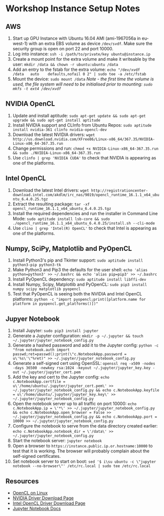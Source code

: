 # Workshop Instance Setup Notes

## AWS

1. Start up GPU Instance with Ubuntu 16.04 AMI (ami-1967056a in eu-west-1) with an extra EBS volume as device `/dev/svdf`. Make sure the security group is open on port 22 and port 10000.
2. Log into instance: `ssh -i /path/to/private/key ubuntu@instance.ip`
3. Create a mount point for the extra volume and make it writeable by the user: `mkdir /data && chown -r ubuntu:ubuntu /data`
4. Add an entry to the fstab for the extra volume: `echo "/dev/xvdf       /data   auto    defaults,nofail 0 2" | sudo tee -a /etc/fstab`
5. Mount the device: `sudo mount /data`
*Note - the first time the volume is used, the file system will need to be initialised prior to mounting: `sudo mkfs -t ext4 /dev/xvdf`*

## NVIDIA OpenCL

1. Update and install aptitude: `sudo apt-get update && sudo apt-get upgrade && sudo apt-get install aptitude`
2. Install NVIDIA support and CLInfo from Ubuntu Repos: `sudo aptitude install nvidia-361 clinfo nvidia-opencl-dev`
3. Download the latest NVIDIA drivers: `wget http://us.download.nvidia.com/XFree86/Linux-x86_64/367.35/NVIDIA-Linux-x86_64-367.35.run`
4. Change permissions and run: `chmod +x NVIDIA-Linux-x86_64-367.35.run && sudo ./NVIDIA-Linux-x86_64-367.35.run`
5. Use `clinfo | grep 'NVIDIA CUDA'` to check that NVIDIA is appearing as one of the platforms.

## Intel OpenCL

1. Download the latest Intel drivers: `wget http://registrationcenter-download.intel.com/akdlm/irc_nas/9019/opencl_runtime_16.1.1_x64_ubuntu_6.4.0.25.tgz`
2. Extract the resulting package: `tar -xf opencl_runtime_16.1.1_x64_ubuntu_6.4.0.25.tgz`
3. Install the required dependencies and run the installer in Command Line Mode: `sudo aptitude install lsb-core && sudo ./opencl_runtime_16.1.1_x64_ubuntu_6.4.0.25/install.sh --cli-mode`
4. Use `clino | grep 'Intel(R) OpenCL'` to check that Intel is appearing as one of the platforms.

## Numpy, SciPy, Matplotlib and PyOpenCL

1. Install Python3's pip and Tkinter support: `sudo aptitude install python3-pip python3-tk`
2. Make Python3 and Pip3 the defaults for the user shell: `echo 'alias python=python3' >> ~/.bashrc && echo 'alias pip=pip3' >> ~/.bashrc`
3. Install PyOpenCL dependency: `sudo aptitude install libffi-dev`
4. Install Numpy, Scipy, Matplotlib and PyOpenCL: `sudo pip3 install numpy scipy matplotlib pyopencl`  
5. Test that PyOpenCL is seeing both the NVIDIA and Intel OpenCL platforms: `python -c "import pyopencl;print([platform.name for platform in pyopencl.get_platforms()])"`

## Jupyer Notebook

1. Install Jupyter: `sudo pip3 install jupyter`
2. Generate a Jupyter configuration: `mkdir -p ~/.jupyter && touch ~/.jupyter/jupyter_notebook_config.py` 
3. Generate a hashed password and add it to the Jupyter config: `python -c "from notebook.auth import passwd;ret=passwd();print(\"c.NotebookApp.password = u\'%s\'\"%ret)" >> ~/.jupyter/jupyter_notebook_config.py`
4. Generate a self-signed cert using OpenSSL: `openssl req -x509 -nodes -days 36500 -newkey rsa:1024 -keyout ~/.jupyter/jupyter_key.key -out ~/.jupyter/jupyter_cert.pem`
5. Add the key and cert to the Jupyter config: `echo c.NotebookApp.certfile = u\'/home/ubuntu/.jupyter/jupyter_cert.pem\' >> ~/.jupyter/jupyter_notebook_config.py && echo c.NotebookApp.keyfile = u\'/home/ubuntu/.jupyter/jupyter_key.key\' >> ~/.jupyter/jupyter_notebook_config.py`
6. Open the notebook server up to all traffic on port 10000: `echo c.NotebookApp.ip = \'*\' >> ~/.jupyter/jupyter_notebook_config.py && echo c.NotebookApp.open_browser = False >> ~/.jupyter/jupyter_notebook_config.py && echo c.NotebookApp.port = 10000 >> ~/.jupyter/jupyter_notebook_config.py`
7. Configure the notebook to serve from the data directory created earlier: `echo c.NotebookApp.notebook_dir = \'/data\' >> ~/.jupyter/jupyter_notebook_config.py`
8. Start the notebook server: `jupyter notebook`
9. Open a browser to `https://instance.public.ip.or.hostname:10000` to test that it is working. The browser will probably complain about the self-signed certificates.
10. Set notebook server to start on boot: `sed '$ i\su ubuntu -c \"jupyter notebook --no-browser\"' /etc/rc.local | sudo tee /etc/rc.local`

## Resources
* [OpenCL on Linux](https://wiki.tiker.net/OpenCLHowTo)
* [NVIDIA Driver Download Page](http://www.nvidia.com/Download/index.aspx?lang=en-us)
* [Intel OpenCL Driver Download Page](https://software.intel.com/en-us/articles/opencl-drivers#core_xeon)
* [Jupyter Notebook Docs](http://jupyter-notebook.readthedocs.io/)
